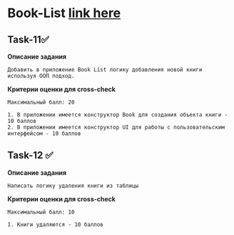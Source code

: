 # Book-List [link here](https://tattybubut.github.io/Module-2-JavaScript/task-11_book-list/index.html)

## Task-11✅
**Описание задания**
    
    Добавить в приложение Book List логику добавления новой книги используя ООП подход.
    
**Критерии оценки для cross-check**
    
    Максимальный балл: 20
    
    1. В приложении имеется конструктор Book для создания объекта книги - 10 баллов
    2. В приложении имеется конструктор UI для работы с пользовательским интерфейсом - 10 баллов
   
## Task-12 ✅
**Описание задания**
    
    Написать логику удаления книги из таблицы
    
  **Критерии оценки для cross-check**
    
    Максимальный балл: 10
    
    1. Книги удаляются - 10 баллов
